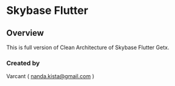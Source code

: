 # Skybase Flutter

## Overview
This is full version of Clean Architecture of Skybase Flutter Getx.


### Created by
Varcant
( nanda.kista@gmail.com )

